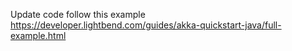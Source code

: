 
Update code follow this example https://developer.lightbend.com/guides/akka-quickstart-java/full-example.html